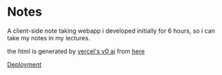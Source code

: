 # Notes
A client-side note taking webapp i developed initially for 6 hours, so i can take my notes in my lectures.

the html is generated by [vercel's v0 ai](https://v0.dev) from [here](https://v0.dev/t/LnxRCcq)

[Deployment](https://taking-notes.onrender.com/)
